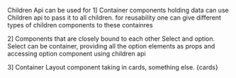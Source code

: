 Children Api can be used for
1] Container components holding data can use Children api to pass it to all children.
   for reusability one can give different types of children components to these containres
  <EmployeeContainer>
    <Table />
  </EmployeeContainer>
  <EmployeeContainer>
    <Chart />
  </EmployeeContainer>
  <EmployeeContainer>
    <List />
  </EmployeeContainer>

  2] Components that are closely bound to each other Select and option. Select can be container, providing all the option elements as props and accessing option component using children api

  3] Container Layout component taking in cards, something else.
     <ListLayout>
      {cards}
     </ListLayout>


